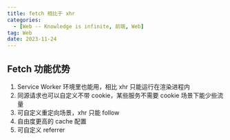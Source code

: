 ```yaml
---
title: fetch 相比于 xhr
categories:
  - [Web -- Knowledge is infinite, 前端, Web]
tag: Web
date: 2023-11-24
---
```


## Fetch 功能优势
1. Service Worker 环境里也能用，相比 xhr 只能运行在渲染进程内
2. 同源请求也可以自定义不带 cookie，某些服务不需要 cookie 场景下能少些流量
3. 可自定义重定向场景，xhr 只能 follow
4. 自由度更高的 cache 配置
5. 可自定义 referrer